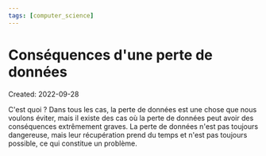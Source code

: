 ```yaml
---
tags: [computer_science] 
---
```

# Conséquences d'une perte de données
Created: 2022-09-28

C'est quoi
?
Dans tous les cas, la perte de données est une chose que nous voulons éviter, mais il existe des cas où la perte de données peut avoir des conséquences extrêmement graves.
La perte de données n'est pas toujours dangereuse, mais leur récupération prend du temps et n'est pas toujours possible, ce qui constitue un problème.
<!--SR:!2022-09-29,1,230-->